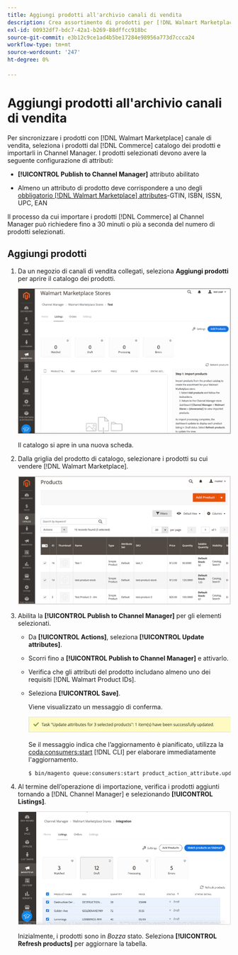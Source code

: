 ```yaml
---
title: Aggiungi prodotti all'archivio canali di vendita
description: Crea assortimento di prodotti per [!DNL Walmart Marketplace] vendite aggiungendo prodotti dal catalogo al canale di vendita
exl-id: 00932df7-bdc7-42a1-b269-88dffcc918bc
source-git-commit: e3b12c9ce1ad4b5be17284e98956a773d7ccca24
workflow-type: tm+mt
source-wordcount: '247'
ht-degree: 0%

---
```



# Aggiungi prodotti all&#39;archivio canali di vendita

Per sincronizzare i prodotti con [!DNL Walmart Marketplace] canale di vendita, seleziona i prodotti dal [!DNL Commerce] catalogo dei prodotti e importarli in Channel Manager. I prodotti selezionati devono avere la seguente configurazione di attributi:

- **[!UICONTROL Publish to Channel Manager]** attributo abilitato

- Almeno un attributo di prodotto deve corrispondere a uno degli [obbligatorio [!DNL Walmart Marketplace] attributes](map-catalog-attributes.md)-GTIN, ISBN, ISSN, UPC, EAN

Il processo da cui importare i prodotti [!DNL Commerce] al Channel Manager può richiedere fino a 30 minuti o più a seconda del numero di prodotti selezionati.

## Aggiungi prodotti

1. Da un negozio di canali di vendita collegati, seleziona **Aggiungi prodotti** per aprire il catalogo dei prodotti.

   ![Aggiungi prodotti all&#39;archivio canali di vendita](assets/add-initial-products-to-connected-channel.png)

   Il catalogo si apre in una nuova scheda.

1. Dalla griglia del prodotto di catalogo, selezionare i prodotti su cui vendere [!DNL Walmart Marketplace].

   ![Invia prodotti al negozio di canali di vendita](assets/select-products-from-catalog.png)

1. Abilita la **[!UICONTROL Publish to Channel Manager]** per gli elementi selezionati.

   - Da **[!UICONTROL Actions]**, seleziona **[!UICONTROL Update attributes]**.

   - Scorri fino a **[!UICONTROL Publish to Channel Manager]** e attivarlo.

   - Verifica che gli attributi del prodotto includano almeno uno dei requisiti [!DNL Walmart Product IDs].

   - Seleziona **[!UICONTROL Save]**.

      Viene visualizzato un messaggio di conferma.

      ![Importazione di prodotti dal catalogo al messaggio di conferma del canale di vendita](assets/product-import-from-catalog-confirmation.png)

      Se il messaggio indica che l’aggiornamento è pianificato, utilizza la [coda:consumers:start](https://devdocs.magento.com/guides/v2.4/config-guide/cli/config-cli-subcommands-queue.html) [!DNL CLI] per elaborare immediatamente l&#39;aggiornamento.

      ```bash
      $ bin/magento queue:consumers:start product_action_attribute.update
      ```

1. Al termine dell’operazione di importazione, verifica i prodotti aggiunti tornando a [!DNL Channel Manager] e selezionando **[!UICONTROL Listings]**.

   ![Prodotti importati in un canale di vendita collegato](assets/products-in-marketplace-sales-channel.png)

   Inizialmente, i prodotti sono in *Bozza* stato. Seleziona **[!UICONTROL Refresh products]** per aggiornare la tabella.

